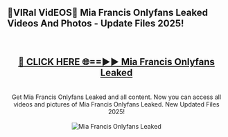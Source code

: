 <h2>🔴VIRal VidEOS🔴 Mia Francis Onlyfans Leaked Videos And Photos - Update Files 2025!</h2>
<br>
<div align="center">
<h2><a href="https://virallinks.top/odZfE0" rel="nofollow">🔴 CLICK HERE 🌐==►► Mia Francis Onlyfans Leaked</a></h2>
<br>
Get Mia Francis Onlyfans Leaked and all content. Now you can access all videos and pictures of Mia Francis Onlyfans Leaked. New Updated Files 2025!
<br>
<br>
<a href="https://virallinks.top/odZfE0" rel="nofollow" data-target="animated-image.originalLink"><img src="https://i.imgur.com/dJHk4Zq.gif)" alt="Mia Francis Onlyfans Leaked" style="max-width: 100%; display: inline-block;" data-target="animated-image.originalImage"></a>
</div>
<br>
